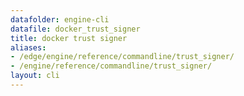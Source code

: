 ```yaml
---
datafolder: engine-cli
datafile: docker_trust_signer
title: docker trust signer
aliases:
- /edge/engine/reference/commandline/trust_signer/
- /engine/reference/commandline/trust_signer/
layout: cli
---
```


<!--
This page is automatically generated from Docker's source code. If you want to
suggest a change to the text that appears here, open a ticket or pull request
in the source repository on GitHub:

https://github.com/docker/cli
-->
